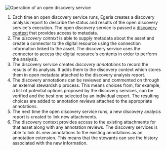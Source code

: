 <!-- SPDX-License-Identifier: CC-BY-4.0 -->
<!-- Copyright Contributors to the Egeria project. -->

![Operation of an open discovery service](/guides/developer/open-discovery-services/open-discovery-service-operation.svg)
    
1. Each time an open discovery service runs, Egeria creates a discovery analysis report to describe the status and results of the open discovery service's execution.  The open discovery service is passed a [discovery context](/guides/developer/open-discovery-services/overview/#discovery-context) that provides access to metadata.
2. The *discovery context* is able to supply metadata about the asset and create a connector to the digital resource using the connection information linked to the asset.  The discovery service uses the connector to access the digital resource's contents in order to perform the analysis.
3. The discovery service creates *discovery annotations* to record the results of its analysis. It adds them to the discovery context which stores them in open metadata attached to the discovery analysis report.
4. The discovery annotations can be reviewed and commented on through an external stewardship process.  This means choices from, for example, a list of potential options proposed by the discovery services, can be verified and the best one selected by an individual expert.  The resulting choices are added to annotation reviews attached to the appropriate annotations.
5. The next time the open discovery service runs, a new discovery analysis report is created to link new attachments.  
6. The discovery context provides access to the existing attachments for that asset along with any annotation reviews.  The discovery services is able to link its new annotations to the existing annotations as an annotation extension.  This means that the stewards can see the history associated with the new information.




